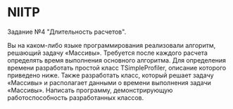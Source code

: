 # NIITP

Задание №4 "Длительность расчетов".

Вы на каком-либо языке программирования реализовали алгоритм, решающий задачу
«Массивы». Требуется после каждого расчета определять время выполнения основного алгоритма. Для
определения времени разработать простой класс TSimpleProfiler, описание которого приведено ниже.
Также разработать класс, который решает задачу «Массивы» и располагает данными о времени
выполнения задачи «Массивы». Написать программу, демонстрирующую работоспособность
разработанных классов.
